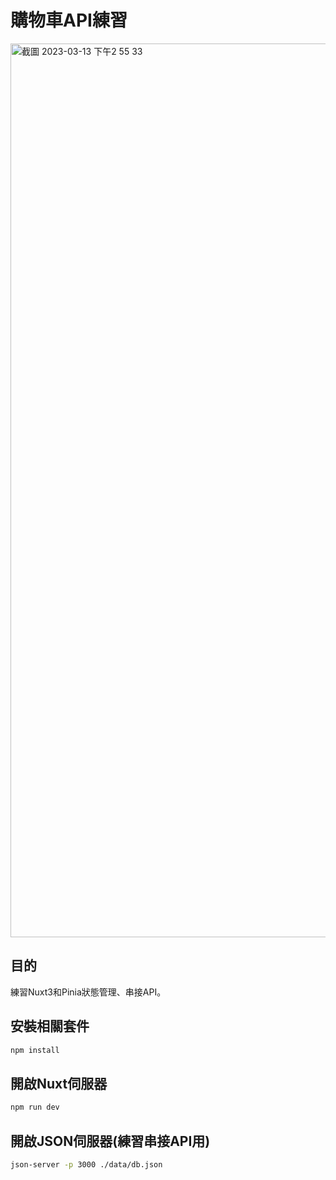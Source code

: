 # 購物車API練習
<img width="1430" alt="截圖 2023-03-13 下午2 55 33" src="https://user-images.githubusercontent.com/108295892/224629045-736dee7f-1230-4f5a-806d-b8004296e513.png">


## 目的
練習Nuxt3和Pinia狀態管理、串接API。

## 安裝相關套件

```bash
npm install
```

## 開啟Nuxt伺服器
```bash
npm run dev
```

## 開啟JSON伺服器(練習串接API用)
```bash
json-server -p 3000 ./data/db.json
```
